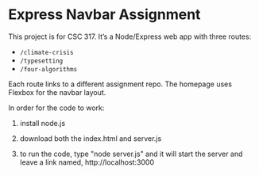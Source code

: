 # Express Navbar Assignment

This project is for CSC 317. It’s a Node/Express web app with three routes:
- `/climate-crisis`
- `/typesetting`
- `/four-algorithms`

Each route links to a different assignment repo. The homepage uses Flexbox for the navbar layout.

In order for the code to work:

1. install node.js

2. download both the index.html and server.js

3. to run the code, type "node server.js" and it will start the server and leave a link named, http://localhost:3000

